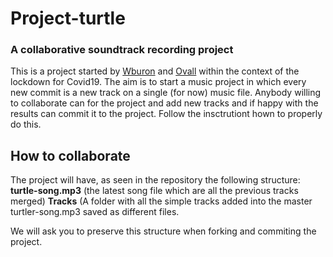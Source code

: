 # Project-turtle
### A collaborative soundtrack recording project
This is a project started by [Wburon](https://github.com/wburon-m) and [Ovall](https://github.com/ovall1) within the context of the lockdown for Covid19. 
The aim is to start a music project in which every new commit is a new track on a single (for now) music file. Anybody willing to collaborate can for the project and add new tracks and if happy with the results can commit it to the project. Follow the insctrutiont hown to properly do this.


## How to collaborate
The project will have, as seen in the repository the following structure:
**turtle-song.mp3** (the latest song file which are all the previous tracks merged)
**Tracks** (A folder with all the simple tracks added into the master turtler-song.mp3 saved as different files.

We will ask you to preserve this structure when forking and commiting the project.
